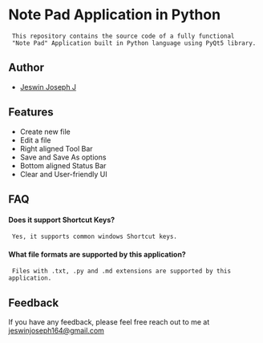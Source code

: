 
# Note Pad Application in Python

     This repository contains the source code of a fully functional 
     "Note Pad" Application built in Python language using PyQt5 library.
     
## Author

- [Jeswin Joseph J](https://www.linkedin.com/in/jeswinjosephj)


## Features

- Create new file
- Edit a file
- Right aligned Tool Bar
- Save and Save As options
- Bottom aligned Status Bar
- Clear and User-friendly UI


## FAQ

#### Does it support Shortcut Keys?

     Yes, it supports common windows Shortcut keys.

#### What file formats are supported by this application?

     Files with .txt, .py and .md extensions are supported by this application.


## Feedback

If you have any feedback, please feel free reach out to me at jeswinjoseph164@gmail.com 

 
